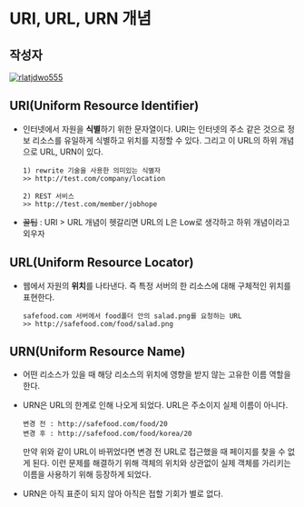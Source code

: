 # **URI, URL, URN 개념**

## 작성자
[![rlatjdwo555](https://avatars0.githubusercontent.com/u/28692938?s=100&v=4)](https://github.com/rlatjdwo555)

## URI(Uniform Resource Identifier)
- 인터넷에서 자원을 **식별**하기 위한 문자열이다. URI는 인터넷의 주소 같은 것으로 정보 리소스를 유일하게 식별하고 위치를 지정할 수 있다. 그리고 이 URL의 하위 개념으로 URL, URN이 있다.
    ```
    1) rewrite 기술을 사용한 의미있는 식별자
    >> http://test.com/company/location

    2) REST 서비스
    >> http://test.com/member/jobhope
    ```
- ~~꿀팁~~ : URI > URL 개념이 헷갈리면 URL의 L은 Low로 생각하고 하위 개념이라고 외우자
 
## URL(Uniform Resource Locator)
- 웹에서 자원의 **위치**를 나타낸다. 즉 특정 서버의 한 리소스에 대해 구체적인 위치를 표현한다.  
    ```
    safefood.com 서버에서 food폴더 안의 salad.png를 요청하는 URL
    >> http://safefood.com/food/salad.png
    ```
    
## URN(Uniform Resource Name)
- 어떤 리소스가 있을 때 해당 리소스의 위치에 영향을 받지 않는 고유한 이름 역할을 한다. 

- URN은 URL의 한계로 인해 나오게 되었다. URL은 주소이지 실제 이름이 아니다.
    ```
    변경 전 : http://safefood.com/food/20
    변경 후 : http://safefood.com/food/korea/20
    ```
    만약 위와 같이 URL이 바뀌었다면 변경 전 URL로 접근했을 때 페이지를 찾을 수 없게 된다. 이런 문제를 해결하기 위해 객체의 위치와 상관없이 실제 객체를 가리키는 이름을 사용하기 위해 등장하게 되었다. 

- URN은 아직 표준이 되지 않아 아직은 접할 기회가 별로 없다.

